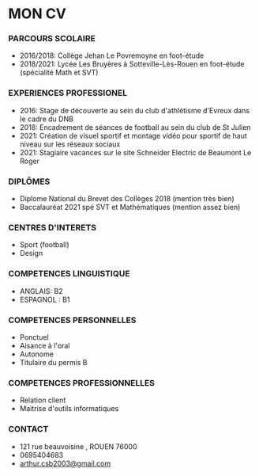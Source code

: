 # MON CV 

### PARCOURS SCOLAIRE
* 2016/2018: Collège Jehan Le Povremoyne en foot-étude
* 2018/2021: Lycée Les Bruyères à Sotteville-Lès-Rouen en foot-étude (spécialité Math et SVT)
### EXPERIENCES PROFESSIONEL
* 2016: Stage de découverte au sein du club d'athlétisme d'Evreux dans le cadre du DNB
* 2018: Encadrement de séances de football au sein du club de St Julien
* 2021: Création de visuel sportif et montage vidéo pour sportif de haut niveau sur les réseaux sociaux 
* 2021: Stagiaire vacances sur le site Schneider Electric de Beaumont Le Roger 
### DIPLÔMES 
* Diplome National du Brevet des Collèges 2018 (mention très bien)
* Baccalauréat 2021 spé SVT et Mathématiques (mention assez bien)
### CENTRES D'INTERETS
* Sport (football)
* Design
### COMPETENCES LINGUISTIQUE 
* ANGLAIS: B2
* ESPAGNOL : B1
### COMPETENCES PERSONNELLES
* Ponctuel 
* Aisance à l'oral 
* Autonome 
* Titulaire du permis B
### COMPETENCES PROFESSIONNELLES 
* Relation client 
* Maitrise d'outils informatiques
### CONTACT 
* 121 rue beauvoisine , ROUEN 76000
* 0695404683
* arthur.csb2003@gmail.com

